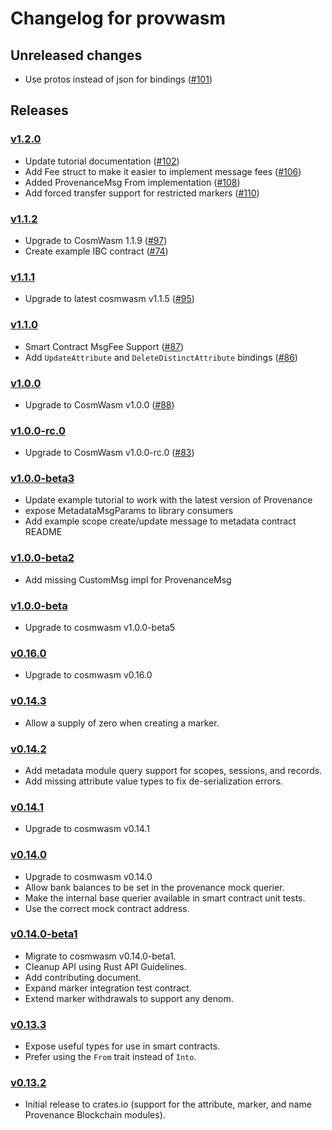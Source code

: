 # Changelog for provwasm

## Unreleased changes

* Use protos instead of json for bindings ([#101](https://github.com/provenance-io/provwasm/issues/101))

## Releases

### [v1.2.0](https://github.com/provenance-io/provwasm/tree/v1.2.0)

* Update tutorial documentation ([#102](https://github.com/provenance-io/provwasm/issues/102))
* Add Fee struct to make it easier to implement message fees ([#106](https://github.com/provenance-io/provwasm/issues/106))
* Added ProvenanceMsg From implementation ([#108](https://github.com/provenance-io/provwasm/issues/102))
* Add forced transfer support for restricted markers ([#110](https://github.com/provenance-io/provwasm/issues/110))

### [v1.1.2](https://github.com/provenance-io/provwasm/tree/v1.1.2)

* Upgrade to CosmWasm 1.1.9 ([#97](https://github.com/provenance-io/provwasm/issues/97))
* Create example IBC contract ([#74](https://github.com/provenance-io/provwasm/issues/74))

### [v1.1.1](https://github.com/provenance-io/provwasm/tree/v1.1.1)

* Upgrade to latest cosmwasm v1.1.5 ([#95](https://github.com/provenance-io/provwasm/issues/95))

### [v1.1.0](https://github.com/provenance-io/provwasm/tree/v1.1.0)

* Smart Contract MsgFee Support ([#87](https://github.com/provenance-io/provwasm/issues/87))
* Add `UpdateAttribute` and `DeleteDistinctAttribute` bindings ([#86](https://github.com/provenance-io/provwasm/issues/86))

### [v1.0.0](https://github.com/provenance-io/provwasm/tree/v1.0.0)

* Upgrade to CosmWasm v1.0.0 ([#88](https://github.com/provenance-io/provwasm/issues/88))

### [v1.0.0-rc.0](https://github.com/provenance-io/provwasm/tree/v1.0.0-rc.0)

* Upgrade to CosmWasm v1.0.0-rc.0 ([#83](https://github.com/provenance-io/provwasm/issues/83))

### [v1.0.0-beta3](https://github.com/provenance-io/provwasm/tree/v1.0.0-beta3)

* Update example tutorial to work with the latest version of Provenance
* expose MetadataMsgParams to library consumers
* Add example scope create/update message to metadata contract README

### [v1.0.0-beta2](https://github.com/provenance-io/provwasm/tree/v1.0.0-beta2)

* Add missing CustomMsg impl for ProvenanceMsg

### [v1.0.0-beta](https://github.com/provenance-io/provwasm/tree/v1.0.0-beta)

* Upgrade to cosmwasm v1.0.0-beta5

### [v0.16.0](https://github.com/provenance-io/provwasm/tree/v0.16.0)

* Upgrade to cosmwasm v0.16.0

### [v0.14.3](https://github.com/provenance-io/provwasm/tree/v0.14.3)

* Allow a supply of zero when creating a marker.

### [v0.14.2](https://github.com/provenance-io/provwasm/tree/v0.14.2)

* Add metadata module query support for scopes, sessions, and records.
* Add missing attribute value types to fix de-serialization errors.

### [v0.14.1](https://github.com/provenance-io/provwasm/tree/v0.14.1)

* Upgrade to cosmwasm v0.14.1

### [v0.14.0](https://github.com/provenance-io/provwasm/tree/v0.14.0)

* Upgrade to cosmwasm v0.14.0
* Allow bank balances to be set in the provenance mock querier.
* Make the internal base querier available in smart contract unit tests.
* Use the correct mock contract address.

### [v0.14.0-beta1](https://github.com/provenance-io/provwasm/tree/v0.14.0-beta1)

* Migrate to cosmwasm v0.14.0-beta1.
* Cleanup API using Rust API Guidelines.
* Add contributing document.
* Expand marker integration test contract.
* Extend marker withdrawals to support any denom.

### [v0.13.3](https://github.com/provenance-io/provwasm/tree/v0.13.3)

* Expose useful types for use in smart contracts.
* Prefer using the `From` trait instead of `Into`.

### [v0.13.2](https://github.com/provenance-io/provwasm/tree/v0.13.2)

* Initial release to crates.io (support for the attribute, marker, and name Provenance Blockchain modules).
